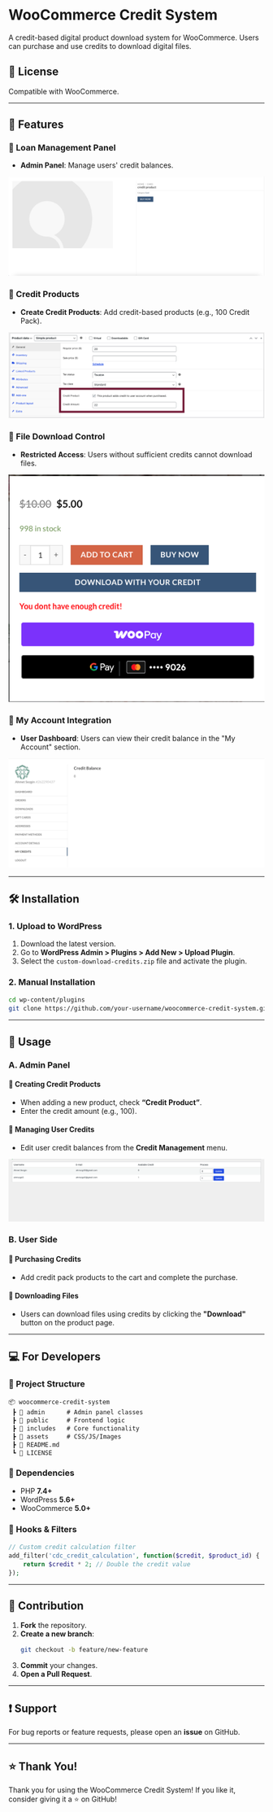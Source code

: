 # WooCommerce Credit System

A credit-based digital product download system for WooCommerce. Users can purchase and use credits to download digital files.

## 📜 License
Compatible with WooCommerce.

---

## 📌 Features

### 🔹 Loan Management Panel
- **Admin Panel**: Manage users' credit balances.

![Admin Panel](admin-panel.png)

### 🔹 Credit Products
- **Create Credit Products**: Add credit-based products (e.g., 100 Credit Pack).

![Credit Product Settings](credit-product-settings.png)

### 🔹 File Download Control
- **Restricted Access**: Users without sufficient credits cannot download files.

![Insufficient Credits](insufficient-credits.png)

### 🔹 My Account Integration
- **User Dashboard**: Users can view their credit balance in the "My Account" section.

![My Credits](my-credits.png)

---

## 🛠️ Installation

### 1. Upload to WordPress
1. Download the latest version.
2. Go to **WordPress Admin > Plugins > Add New > Upload Plugin**.
3. Select the `custom-download-credits.zip` file and activate the plugin.

### 2. Manual Installation
```bash
cd wp-content/plugins
git clone https://github.com/your-username/woocommerce-credit-system.git
```

---

## 🚀 Usage

### A. Admin Panel

#### 🔹 Creating Credit Products
- When adding a new product, check **“Credit Product”**.
- Enter the credit amount (e.g., 100).

#### 🔹 Managing User Credits
- Edit user credit balances from the **Credit Management** menu.

![Credit Management](credit-management.png)

### B. User Side

#### 🔹 Purchasing Credits
- Add credit pack products to the cart and complete the purchase.

#### 🔹 Downloading Files
- Users can download files using credits by clicking the **"Download"** button on the product page.

---

## 💻 For Developers

### 📂 Project Structure
```
📦 woocommerce-credit-system
 ┣ 📂 admin      # Admin panel classes
 ┣ 📂 public     # Frontend logic
 ┣ 📂 includes   # Core functionality
 ┣ 📂 assets     # CSS/JS/Images
 ┣ 📜 README.md
 ┗ 📜 LICENSE
```

### 🔧 Dependencies
- PHP **7.4+**
- WordPress **5.6+**
- WooCommerce **5.0+**

### 🔌 Hooks & Filters
```php
// Custom credit calculation filter
add_filter('cdc_credit_calculation', function($credit, $product_id) {
    return $credit * 2; // Double the credit value
});
```

---

## 🤝 Contribution
1. **Fork** the repository.
2. **Create a new branch**: 
   ```bash
   git checkout -b feature/new-feature
   ```
3. **Commit** your changes.
4. **Open a Pull Request**.

---

## ❗ Support
For bug reports or feature requests, please open an **issue** on GitHub.

---

## ⭐ Thank You!
Thank you for using the WooCommerce Credit System! If you like it, consider giving it a ⭐ on GitHub!
